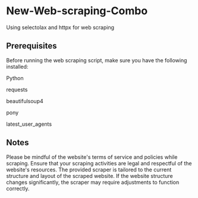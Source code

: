 # New-Web-scraping-Combo
Using selectolax and httpx for web scraping

## Prerequisites
Before running the web scraping script, make sure you have the following installed:

Python

requests

beautifulsoup4

pony

latest_user_agents

## Notes
Please be mindful of the website's terms of service and policies while scraping. 
Ensure that your scraping activities are legal and respectful of the website's resources.
The provided scraper is tailored to the current structure and layout of the scraped website. 
If the website structure changes significantly, the scraper may require adjustments to function correctly.
